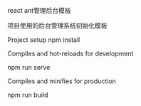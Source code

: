 react ant管理后台模板

项目使用的后台管理系统初始化模板

Project setup
npm install

Compiles and hot-reloads for development

npm run serve

Compiles and minifies for production

npm run build
